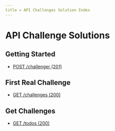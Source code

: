 ```yaml
---
title = API Challenges Solution Index
---
```


# API Challenge Solutions

## Getting Started

- [POST /challenger (201)](/apichallenges/howto/post-challenger-201)

## First Real Challenge

- [GET /challenges (200)](/apichallenges/howto/get-challenges-200)

## Get Challenges

- [GET /todos (200)](/apichallenges/howto/get-todos-200)
